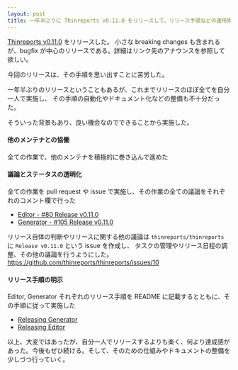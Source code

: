 ```yaml
---
layout: post
title: 一年半ぶりに Thinreports v0.11.0 をリリースして、リリース手順などの運用周りを見直した
---
```


[Thinreports v0.11.0](http://www.thinreports.org/news/2020/06/thinreports-v0_11_0-released/) をリリースした。
小さな breaking changes も含まれるが、bugfix が中心のリリースである。詳細はリンク先のアナウンスを参照して欲しい。

今回のリリースは、その手順を思い出すことに苦労した。

一年半ぶりのリリースということもあるが、これまでリリースのほぼ全てを自分一人で実施し、
その手順の自動化やドキュメント化などの整備も不十分だった。

そういった背景もあり、良い機会なのでできることから実施した。

#### 他のメンテナとの協働

全ての作業で、他のメンテナを積極的に巻き込んで進めた

#### 議論とステータスの透明化

全ての作業を pull request や issue で実施し、その作業の全ての議論をそれぞれのコメント欄で行った

- [Editor - #80 Release v0.11.0](https://github.com/thinreports/thinreports-editor/pull/80)
- [Generator - #105 Release v0.11.0](https://github.com/thinreports/thinreports-generator/pull/105)

リリース自体の判断やリリースに関する他の議論は `thinreports/thinreports` に `Release v0.11.0` という issue を作成し、
タスクの管理やリリース日程の調整、その他の議論を行うようにした。
https://github.com/thinreports/thinreports/issues/10

#### リリース手順の明示

Editor, Generator それぞれのリリース手順を README に記載するとともに、その手順に従って実施した

- [Releasing Generator](https://github.com/thinreports/thinreports-generator#releasing-generator)
- [Releasing Editor](https://github.com/thinreports/thinreports-editor#releasing-editor)

以上、大変ではあったが、自分一人でリリースするよりも楽く、何より達成感があった。今後もぜひ続ける。そして、そのための仕組みやドキュメントの整備を少しづつ行っていく。
